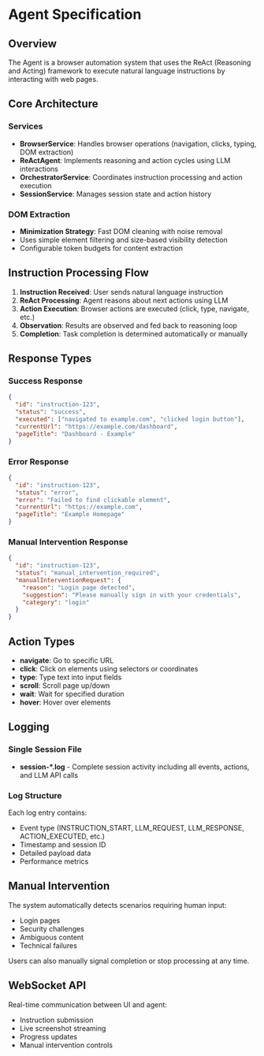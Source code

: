 # Agent Specification

## Overview

The Agent is a browser automation system that uses the ReAct (Reasoning and Acting) framework to execute natural language instructions by interacting with web pages.

## Core Architecture

### Services
- **BrowserService**: Handles browser operations (navigation, clicks, typing, DOM extraction)
- **ReActAgent**: Implements reasoning and action cycles using LLM interactions
- **OrchestratorService**: Coordinates instruction processing and action execution
- **SessionService**: Manages session state and action history

### DOM Extraction
- **Minimization Strategy**: Fast DOM cleaning with noise removal
- Uses simple element filtering and size-based visibility detection
- Configurable token budgets for content extraction

## Instruction Processing Flow

1. **Instruction Received**: User sends natural language instruction
2. **ReAct Processing**: Agent reasons about next actions using LLM
3. **Action Execution**: Browser actions are executed (click, type, navigate, etc.)
4. **Observation**: Results are observed and fed back to reasoning loop
5. **Completion**: Task completion is determined automatically or manually

## Response Types

### Success Response
```json
{
  "id": "instruction-123",
  "status": "success",
  "executed": ["navigated to example.com", "clicked login button"],
  "currentUrl": "https://example.com/dashboard",
  "pageTitle": "Dashboard - Example"
}
```

### Error Response
```json
{
  "id": "instruction-123", 
  "status": "error",
  "error": "Failed to find clickable element",
  "currentUrl": "https://example.com",
  "pageTitle": "Example Homepage"
}
```

### Manual Intervention Response
```json
{
  "id": "instruction-123",
  "status": "manual_intervention_required",
  "manualInterventionRequest": {
    "reason": "Login page detected",
    "suggestion": "Please manually sign in with your credentials",
    "category": "login"
  }
}
```

## Action Types

- **navigate**: Go to specific URL
- **click**: Click on elements using selectors or coordinates
- **type**: Type text into input fields
- **scroll**: Scroll page up/down
- **wait**: Wait for specified duration
- **hover**: Hover over elements

## Logging

### Single Session File
- **session-*.log** - Complete session activity including all events, actions, and LLM API calls

### Log Structure
Each log entry contains:
- Event type (INSTRUCTION_START, LLM_REQUEST, LLM_RESPONSE, ACTION_EXECUTED, etc.)
- Timestamp and session ID
- Detailed payload data
- Performance metrics

## Manual Intervention

The system automatically detects scenarios requiring human input:
- Login pages
- Security challenges
- Ambiguous content
- Technical failures

Users can also manually signal completion or stop processing at any time.

## WebSocket API

Real-time communication between UI and agent:
- Instruction submission
- Live screenshot streaming
- Progress updates
- Manual intervention controls 